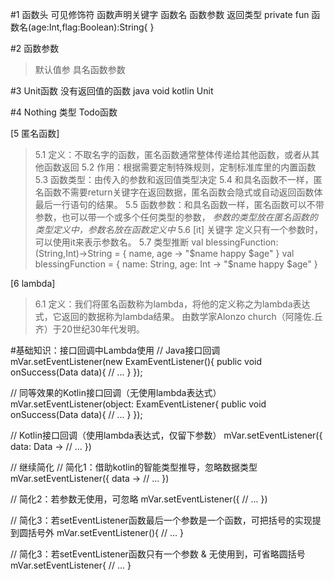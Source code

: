 #1 函数头
可见修饰符 函数声明关键字 函数名 函数参数 返回类型
private fun 函数名(age:Int,flag:Boolean):String{
}

#2 函数参数
>默认值参
>具名函数参数

#3 Unit函数  没有返回值的函数
java void
kotlin Unit 

#4 Nothing 类型
Todo函数

[5 匿名函数]
>5.1 定义：不取名字的函数，匿名函数通常整体传递给其他函数，或者从其他函数返回
>5.2 作用：根据需要定制特殊规则，定制标准库里的内置函数
>5.3 函数类型：由传入的参数和返回值类型决定
>5.4 和具名函数不一样，匿名函数不需要return关键字在返回数据，匿名函数会隐式或自动返回函数体最后一行语句的结果。
>5.5 函数参数：和具名函数一样，匿名函数可以不带参数，也可以带一个或多个任何类型的参数，
     *参数的类型放在匿名函数的类型定义中，参数名放在函数定义中*
>5.6 [it] 关键字 定义只有一个参数时，可以使用it来表示参数名。
>5.7 类型推断
   val blessingFunction:(String,Int)->String = { name, age ->
         "$name happy $age"
     }
   val blessingFunction = { name: String, age: Int ->
         "$name happy $age"
     }

[6 lambda]
>6.1 定义：我们将匿名函数称为lambda，将他的定义称之为lambda表达式，它返回的数据称为lambda结果。
     由数学家Alonzo church（阿隆佐.丘齐）于20世纪30年代发明。

#基础知识：接口回调中Lambda使用
 // Java接口回调
mVar.setEventListener(new ExamEventListener(){
    public void onSuccess(Data data){
      // ...
    }
 });

// 同等效果的Kotlin接口回调（无使用lambda表达式）
mVar.setEventListener(object: ExamEventListener{
    public void onSuccess(Data data){
      // ...
    } 
});

// Kotlin接口回调（使用lambda表达式，仅留下参数）
mVar.setEventListener({
   data: Data ->
   // ... 
})

// 继续简化
// 简化1：借助kotlin的智能类型推导，忽略数据类型
mVar.setEventListener({
   data ->
   // ... 
})

// 简化2：若参数无使用，可忽略
mVar.setEventListener({
   // ... 
})

// 简化3：若setEventListener函数最后一个参数是一个函数，可把括号的实现提到圆括号外
mVar.setEventListener(){
   // ... 
}

// 简化3：若setEventListener函数只有一个参数 & 无使用到，可省略圆括号
mVar.setEventListener{
   // ... 
}